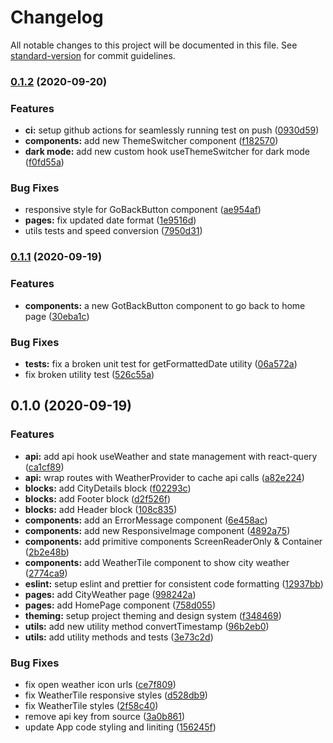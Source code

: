 # Changelog

All notable changes to this project will be documented in this file. See [standard-version](https://github.com/conventional-changelog/standard-version) for commit guidelines.

### [0.1.2](https://github.com/praneybehl/weather-app/compare/v0.1.1...v0.1.2) (2020-09-20)


### Features

* **ci:** setup github actions for seamlessly running test on push ([0930d59](https://github.com/praneybehl/weather-app/commit/0930d5963ce9d9349093c75fd070966661e37876))
* **components:** add new ThemeSwitcher component ([f182570](https://github.com/praneybehl/weather-app/commit/f1825707af790030548c84c3264ec481f88d8f15))
* **dark mode:** add new custom hook useThemeSwitcher for dark mode ([f0fd55a](https://github.com/praneybehl/weather-app/commit/f0fd55a7edb6725c9d06f61d281efd1408da40d9))


### Bug Fixes

* responsive style for GoBackButton component ([ae954af](https://github.com/praneybehl/weather-app/commit/ae954af5b901ba8fd767e806aad27b2f000fef10))
* **pages:** fix updated date format ([1e9516d](https://github.com/praneybehl/weather-app/commit/1e9516d3d5c171ebd9b443713bd64d3755967711))
* utils tests and speed conversion ([7950d31](https://github.com/praneybehl/weather-app/commit/7950d31e8ee89c44cc8efc1d2978df4470d70284))

### [0.1.1](https://github.com/praneybehl/weather-app/compare/v0.1.0...v0.1.1) (2020-09-19)


### Features

* **components:** a new GotBackButton component to go back to home page ([30eba1c](https://github.com/praneybehl/weather-app/commit/30eba1c7b40e98f4c53f8ccf3d3842446091a840))


### Bug Fixes

* **tests:** fix a broken unit test for getFormattedDate utility ([06a572a](https://github.com/praneybehl/weather-app/commit/06a572a9a59c43049f4e8b6b4d5be53937cdfe22))
* fix broken utility test ([526c55a](https://github.com/praneybehl/weather-app/commit/526c55a36ce046ae27e2289e6b4fe46e4cd80bff))

## 0.1.0 (2020-09-19)


### Features

* **api:** add api hook useWeather and state management with react-query ([ca1cf89](https://github.com/praneybehl/weather-app/commit/ca1cf89bfcca7baf408d9bb54bc7f8c163a01567))
* **api:** wrap routes with WeatherProvider to cache api calls ([a82e224](https://github.com/praneybehl/weather-app/commit/a82e224fa578519c0b4f491075341a0c4d791e07))
* **blocks:** add CityDetails block ([f02293c](https://github.com/praneybehl/weather-app/commit/f02293c06ef43067e918f134154de6f1a0c9dcb0))
* **blocks:** add Footer block ([d2f526f](https://github.com/praneybehl/weather-app/commit/d2f526f89c4ae87bed7612694681595f9bddbc0c))
* **blocks:** add Header block ([108c835](https://github.com/praneybehl/weather-app/commit/108c83578d0128b3fc4e653255155fb5ae39102b))
* **components:** add an ErrorMessage component ([6e458ac](https://github.com/praneybehl/weather-app/commit/6e458ac3f7c5a00f4d2af2d49618d59c7f4ba89e))
* **components:** add new ResponsiveImage component ([4892a75](https://github.com/praneybehl/weather-app/commit/4892a75f54eb082895f2fb56024b5ac5daede688))
* **components:** add primitive components ScreenReaderOnly & Container ([2b2e48b](https://github.com/praneybehl/weather-app/commit/2b2e48bf13c20f88750f74c928c5eb2cb79619fc))
* **components:** add WeatherTile component to show city weather ([2774ca9](https://github.com/praneybehl/weather-app/commit/2774ca9434a9ebe1f4edb17905e436d97e7268f3))
* **eslint:** setup eslint and prettier for consistent code formatting ([12937bb](https://github.com/praneybehl/weather-app/commit/12937bb9d3c206d3b99bbeaa24058bdbf75f578e))
* **pages:** add CityWeather page ([998242a](https://github.com/praneybehl/weather-app/commit/998242aef7227a96a760d98ab2f982c68504b820))
* **pages:** add HomePage component ([758d055](https://github.com/praneybehl/weather-app/commit/758d055a5b47acc4b04322fc117269021ea1f4ce))
* **theming:** setup project theming and design system ([f348469](https://github.com/praneybehl/weather-app/commit/f348469ed4f7a53b23f3a1cbed8b591581fa8931))
* **utils:** add new utility method convertTimestamp ([96b2eb0](https://github.com/praneybehl/weather-app/commit/96b2eb08605fdf3a54594b032188d2f5f454d51d))
* **utils:** add utility methods and tests ([3e73c2d](https://github.com/praneybehl/weather-app/commit/3e73c2d9a63caa98ec4934623a9df497180f2379))


### Bug Fixes

* fix open weather icon urls ([ce7f809](https://github.com/praneybehl/weather-app/commit/ce7f809f5f93fe94c8eb7847a6fe03d068e6abdb))
* fix WeatherTile responsive styles ([d528db9](https://github.com/praneybehl/weather-app/commit/d528db9d4617d913d1b7b3348efa8fa977275e32))
* fix WeatherTile styles ([2f58c40](https://github.com/praneybehl/weather-app/commit/2f58c4011b2998f1ede84973fccf08e3ee9ee4d6))
* remove api key from source ([3a0b861](https://github.com/praneybehl/weather-app/commit/3a0b861908f14b00a34dfd1a96e57613970b9d41))
* update App code styling and liniting ([156245f](https://github.com/praneybehl/weather-app/commit/156245f22eaeadc59787ea5c0a5363dbb331721d))
